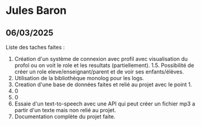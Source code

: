 # Jules Baron

## 06/03/2025

Liste des taches faites :

1. Création d'un système de connexion avec profil avec visualisation du profol ou on voit le role et les resultats (partiellement).
1.5. Possibilité de créer un role eleve/enseignant/parent et de voir ses enfants/élèves.
2. Utilisation de la bibliothèque monolog pour les logs.
3. Creation d'une base de données faites et relié au projet avec le point 1.
4. 0
5. 0
6. Essaie d'un text-to-speech avec une API qui peut créer un fichier mp3 a partir d'un texte mais non relié au projet.
7. Documentation complète du projet faite.

